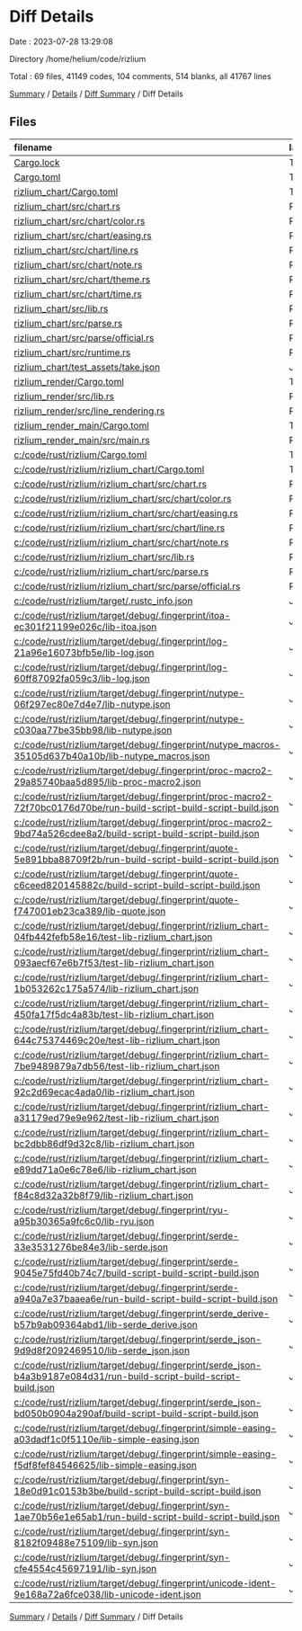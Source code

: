 # Diff Details

Date : 2023-07-28 13:29:08

Directory /home/helium/code/rizlium

Total : 69 files,  41149 codes, 104 comments, 514 blanks, all 41767 lines

[Summary](results.md) / [Details](details.md) / [Diff Summary](diff.md) / Diff Details

## Files
| filename | language | code | comment | blank | total |
| :--- | :--- | ---: | ---: | ---: | ---: |
| [Cargo.lock](/Cargo.lock) | TOML | 3,628 | 2 | 392 | 4,022 |
| [Cargo.toml](/Cargo.toml) | TOML | 11 | 4 | 4 | 19 |
| [rizlium_chart/Cargo.toml](/rizlium_chart/Cargo.toml) | TOML | 15 | 1 | 5 | 21 |
| [rizlium_chart/src/chart.rs](/rizlium_chart/src/chart.rs) | Rust | 178 | 10 | 15 | 203 |
| [rizlium_chart/src/chart/color.rs](/rizlium_chart/src/chart/color.rs) | Rust | 23 | 2 | 4 | 29 |
| [rizlium_chart/src/chart/easing.rs](/rizlium_chart/src/chart/easing.rs) | Rust | 228 | 60 | 18 | 306 |
| [rizlium_chart/src/chart/line.rs](/rizlium_chart/src/chart/line.rs) | Rust | 9 | 1 | 2 | 12 |
| [rizlium_chart/src/chart/note.rs](/rizlium_chart/src/chart/note.rs) | Rust | 16 | 1 | 3 | 20 |
| [rizlium_chart/src/chart/theme.rs](/rizlium_chart/src/chart/theme.rs) | Rust | 30 | 0 | 7 | 37 |
| [rizlium_chart/src/chart/time.rs](/rizlium_chart/src/chart/time.rs) | Rust | 4 | 1 | 2 | 7 |
| [rizlium_chart/src/lib.rs](/rizlium_chart/src/lib.rs) | Rust | 11 | 6 | 5 | 22 |
| [rizlium_chart/src/parse.rs](/rizlium_chart/src/parse.rs) | Rust | 14 | 0 | 4 | 18 |
| [rizlium_chart/src/parse/official.rs](/rizlium_chart/src/parse/official.rs) | Rust | 331 | 3 | 57 | 391 |
| [rizlium_chart/src/runtime.rs](/rizlium_chart/src/runtime.rs) | Rust | 18 | 1 | 3 | 22 |
| [rizlium_chart/test_assets/take.json](/rizlium_chart/test_assets/take.json) | JSON | 36,923 | 0 | 1 | 36,924 |
| [rizlium_render/Cargo.toml](/rizlium_render/Cargo.toml) | TOML | 29 | 2 | 3 | 34 |
| [rizlium_render/src/lib.rs](/rizlium_render/src/lib.rs) | Rust | 123 | 4 | 16 | 143 |
| [rizlium_render/src/line_rendering.rs](/rizlium_render/src/line_rendering.rs) | Rust | 172 | 10 | 22 | 204 |
| [rizlium_render_main/Cargo.toml](/rizlium_render_main/Cargo.toml) | TOML | 6 | 1 | 2 | 9 |
| [rizlium_render_main/src/main.rs](/rizlium_render_main/src/main.rs) | Rust | 3 | 0 | 1 | 4 |
| [c:/code/rust/rizlium/Cargo.toml](/c:/code/rust/rizlium/Cargo.toml) | TOML | -5 | 0 | 0 | -5 |
| [c:/code/rust/rizlium/rizlium_chart/Cargo.toml](/c:/code/rust/rizlium/rizlium_chart/Cargo.toml) | TOML | -11 | -1 | -2 | -14 |
| [c:/code/rust/rizlium/rizlium_chart/src/chart.rs](/c:/code/rust/rizlium/rizlium_chart/src/chart.rs) | Rust | -20 | 0 | -4 | -24 |
| [c:/code/rust/rizlium/rizlium_chart/src/chart/color.rs](/c:/code/rust/rizlium/rizlium_chart/src/chart/color.rs) | Rust | -20 | 0 | -4 | -24 |
| [c:/code/rust/rizlium/rizlium_chart/src/chart/easing.rs](/c:/code/rust/rizlium/rizlium_chart/src/chart/easing.rs) | Rust | -195 | 0 | -17 | -212 |
| [c:/code/rust/rizlium/rizlium_chart/src/chart/line.rs](/c:/code/rust/rizlium/rizlium_chart/src/chart/line.rs) | Rust | -29 | -2 | -2 | -33 |
| [c:/code/rust/rizlium/rizlium_chart/src/chart/note.rs](/c:/code/rust/rizlium/rizlium_chart/src/chart/note.rs) | Rust | -17 | 0 | -3 | -20 |
| [c:/code/rust/rizlium/rizlium_chart/src/lib.rs](/c:/code/rust/rizlium/rizlium_chart/src/lib.rs) | Rust | -2 | 0 | -1 | -3 |
| [c:/code/rust/rizlium/rizlium_chart/src/parse.rs](/c:/code/rust/rizlium/rizlium_chart/src/parse.rs) | Rust | -10 | 0 | -2 | -12 |
| [c:/code/rust/rizlium/rizlium_chart/src/parse/official.rs](/c:/code/rust/rizlium/rizlium_chart/src/parse/official.rs) | Rust | -275 | -2 | -17 | -294 |
| [c:/code/rust/rizlium/target/.rustc_info.json](/c:/code/rust/rizlium/target/.rustc_info.json) | JSON | -1 | 0 | 0 | -1 |
| [c:/code/rust/rizlium/target/debug/.fingerprint/itoa-ec301f21199e026c/lib-itoa.json](/c:/code/rust/rizlium/target/debug/.fingerprint/itoa-ec301f21199e026c/lib-itoa.json) | JSON | -1 | 0 | 0 | -1 |
| [c:/code/rust/rizlium/target/debug/.fingerprint/log-21a96e16073bfb5e/lib-log.json](/c:/code/rust/rizlium/target/debug/.fingerprint/log-21a96e16073bfb5e/lib-log.json) | JSON | -1 | 0 | 0 | -1 |
| [c:/code/rust/rizlium/target/debug/.fingerprint/log-60ff87092fa059c3/lib-log.json](/c:/code/rust/rizlium/target/debug/.fingerprint/log-60ff87092fa059c3/lib-log.json) | JSON | -1 | 0 | 0 | -1 |
| [c:/code/rust/rizlium/target/debug/.fingerprint/nutype-06f297ec80e7d4e7/lib-nutype.json](/c:/code/rust/rizlium/target/debug/.fingerprint/nutype-06f297ec80e7d4e7/lib-nutype.json) | JSON | -1 | 0 | 0 | -1 |
| [c:/code/rust/rizlium/target/debug/.fingerprint/nutype-c030aa77be35bb98/lib-nutype.json](/c:/code/rust/rizlium/target/debug/.fingerprint/nutype-c030aa77be35bb98/lib-nutype.json) | JSON | -1 | 0 | 0 | -1 |
| [c:/code/rust/rizlium/target/debug/.fingerprint/nutype_macros-35105d637b40a10b/lib-nutype_macros.json](/c:/code/rust/rizlium/target/debug/.fingerprint/nutype_macros-35105d637b40a10b/lib-nutype_macros.json) | JSON | -1 | 0 | 0 | -1 |
| [c:/code/rust/rizlium/target/debug/.fingerprint/proc-macro2-29a85740baa5d895/lib-proc-macro2.json](/c:/code/rust/rizlium/target/debug/.fingerprint/proc-macro2-29a85740baa5d895/lib-proc-macro2.json) | JSON | -1 | 0 | 0 | -1 |
| [c:/code/rust/rizlium/target/debug/.fingerprint/proc-macro2-72f70bc0176d70be/run-build-script-build-script-build.json](/c:/code/rust/rizlium/target/debug/.fingerprint/proc-macro2-72f70bc0176d70be/run-build-script-build-script-build.json) | JSON | -1 | 0 | 0 | -1 |
| [c:/code/rust/rizlium/target/debug/.fingerprint/proc-macro2-9bd74a526cdee8a2/build-script-build-script-build.json](/c:/code/rust/rizlium/target/debug/.fingerprint/proc-macro2-9bd74a526cdee8a2/build-script-build-script-build.json) | JSON | -1 | 0 | 0 | -1 |
| [c:/code/rust/rizlium/target/debug/.fingerprint/quote-5e891bba88709f2b/run-build-script-build-script-build.json](/c:/code/rust/rizlium/target/debug/.fingerprint/quote-5e891bba88709f2b/run-build-script-build-script-build.json) | JSON | -1 | 0 | 0 | -1 |
| [c:/code/rust/rizlium/target/debug/.fingerprint/quote-c6ceed820145882c/build-script-build-script-build.json](/c:/code/rust/rizlium/target/debug/.fingerprint/quote-c6ceed820145882c/build-script-build-script-build.json) | JSON | -1 | 0 | 0 | -1 |
| [c:/code/rust/rizlium/target/debug/.fingerprint/quote-f747001eb23ca389/lib-quote.json](/c:/code/rust/rizlium/target/debug/.fingerprint/quote-f747001eb23ca389/lib-quote.json) | JSON | -1 | 0 | 0 | -1 |
| [c:/code/rust/rizlium/target/debug/.fingerprint/rizlium_chart-04fb442fefb58e16/test-lib-rizlium_chart.json](/c:/code/rust/rizlium/target/debug/.fingerprint/rizlium_chart-04fb442fefb58e16/test-lib-rizlium_chart.json) | JSON | -1 | 0 | 0 | -1 |
| [c:/code/rust/rizlium/target/debug/.fingerprint/rizlium_chart-093aecf67e6b7f53/test-lib-rizlium_chart.json](/c:/code/rust/rizlium/target/debug/.fingerprint/rizlium_chart-093aecf67e6b7f53/test-lib-rizlium_chart.json) | JSON | -1 | 0 | 0 | -1 |
| [c:/code/rust/rizlium/target/debug/.fingerprint/rizlium_chart-1b053262c175a574/lib-rizlium_chart.json](/c:/code/rust/rizlium/target/debug/.fingerprint/rizlium_chart-1b053262c175a574/lib-rizlium_chart.json) | JSON | -1 | 0 | 0 | -1 |
| [c:/code/rust/rizlium/target/debug/.fingerprint/rizlium_chart-450fa17f5dc4a83b/test-lib-rizlium_chart.json](/c:/code/rust/rizlium/target/debug/.fingerprint/rizlium_chart-450fa17f5dc4a83b/test-lib-rizlium_chart.json) | JSON | -1 | 0 | 0 | -1 |
| [c:/code/rust/rizlium/target/debug/.fingerprint/rizlium_chart-644c75374469c20e/test-lib-rizlium_chart.json](/c:/code/rust/rizlium/target/debug/.fingerprint/rizlium_chart-644c75374469c20e/test-lib-rizlium_chart.json) | JSON | -1 | 0 | 0 | -1 |
| [c:/code/rust/rizlium/target/debug/.fingerprint/rizlium_chart-7be9489879a7db56/test-lib-rizlium_chart.json](/c:/code/rust/rizlium/target/debug/.fingerprint/rizlium_chart-7be9489879a7db56/test-lib-rizlium_chart.json) | JSON | -1 | 0 | 0 | -1 |
| [c:/code/rust/rizlium/target/debug/.fingerprint/rizlium_chart-92c2d69ecac4ada0/lib-rizlium_chart.json](/c:/code/rust/rizlium/target/debug/.fingerprint/rizlium_chart-92c2d69ecac4ada0/lib-rizlium_chart.json) | JSON | -1 | 0 | 0 | -1 |
| [c:/code/rust/rizlium/target/debug/.fingerprint/rizlium_chart-a31179ed79e9e962/test-lib-rizlium_chart.json](/c:/code/rust/rizlium/target/debug/.fingerprint/rizlium_chart-a31179ed79e9e962/test-lib-rizlium_chart.json) | JSON | -1 | 0 | 0 | -1 |
| [c:/code/rust/rizlium/target/debug/.fingerprint/rizlium_chart-bc2dbb86df9d32c8/lib-rizlium_chart.json](/c:/code/rust/rizlium/target/debug/.fingerprint/rizlium_chart-bc2dbb86df9d32c8/lib-rizlium_chart.json) | JSON | -1 | 0 | 0 | -1 |
| [c:/code/rust/rizlium/target/debug/.fingerprint/rizlium_chart-e89dd71a0e6c78e6/lib-rizlium_chart.json](/c:/code/rust/rizlium/target/debug/.fingerprint/rizlium_chart-e89dd71a0e6c78e6/lib-rizlium_chart.json) | JSON | -1 | 0 | 0 | -1 |
| [c:/code/rust/rizlium/target/debug/.fingerprint/rizlium_chart-f84c8d32a32b8f79/lib-rizlium_chart.json](/c:/code/rust/rizlium/target/debug/.fingerprint/rizlium_chart-f84c8d32a32b8f79/lib-rizlium_chart.json) | JSON | -1 | 0 | 0 | -1 |
| [c:/code/rust/rizlium/target/debug/.fingerprint/ryu-a95b30365a9fc6c0/lib-ryu.json](/c:/code/rust/rizlium/target/debug/.fingerprint/ryu-a95b30365a9fc6c0/lib-ryu.json) | JSON | -1 | 0 | 0 | -1 |
| [c:/code/rust/rizlium/target/debug/.fingerprint/serde-33e3531276be84e3/lib-serde.json](/c:/code/rust/rizlium/target/debug/.fingerprint/serde-33e3531276be84e3/lib-serde.json) | JSON | -1 | 0 | 0 | -1 |
| [c:/code/rust/rizlium/target/debug/.fingerprint/serde-9045e75fd40b74c7/build-script-build-script-build.json](/c:/code/rust/rizlium/target/debug/.fingerprint/serde-9045e75fd40b74c7/build-script-build-script-build.json) | JSON | -1 | 0 | 0 | -1 |
| [c:/code/rust/rizlium/target/debug/.fingerprint/serde-a940a7e37baaea6e/run-build-script-build-script-build.json](/c:/code/rust/rizlium/target/debug/.fingerprint/serde-a940a7e37baaea6e/run-build-script-build-script-build.json) | JSON | -1 | 0 | 0 | -1 |
| [c:/code/rust/rizlium/target/debug/.fingerprint/serde_derive-b57b9ab09364abd1/lib-serde_derive.json](/c:/code/rust/rizlium/target/debug/.fingerprint/serde_derive-b57b9ab09364abd1/lib-serde_derive.json) | JSON | -1 | 0 | 0 | -1 |
| [c:/code/rust/rizlium/target/debug/.fingerprint/serde_json-9d9d8f2092469510/lib-serde_json.json](/c:/code/rust/rizlium/target/debug/.fingerprint/serde_json-9d9d8f2092469510/lib-serde_json.json) | JSON | -1 | 0 | 0 | -1 |
| [c:/code/rust/rizlium/target/debug/.fingerprint/serde_json-b4a3b9187e084d31/run-build-script-build-script-build.json](/c:/code/rust/rizlium/target/debug/.fingerprint/serde_json-b4a3b9187e084d31/run-build-script-build-script-build.json) | JSON | -1 | 0 | 0 | -1 |
| [c:/code/rust/rizlium/target/debug/.fingerprint/serde_json-bd050b0904a290af/build-script-build-script-build.json](/c:/code/rust/rizlium/target/debug/.fingerprint/serde_json-bd050b0904a290af/build-script-build-script-build.json) | JSON | -1 | 0 | 0 | -1 |
| [c:/code/rust/rizlium/target/debug/.fingerprint/simple-easing-a03dadf1c0f5110e/lib-simple-easing.json](/c:/code/rust/rizlium/target/debug/.fingerprint/simple-easing-a03dadf1c0f5110e/lib-simple-easing.json) | JSON | -1 | 0 | 0 | -1 |
| [c:/code/rust/rizlium/target/debug/.fingerprint/simple-easing-f5df8fef84546625/lib-simple-easing.json](/c:/code/rust/rizlium/target/debug/.fingerprint/simple-easing-f5df8fef84546625/lib-simple-easing.json) | JSON | -1 | 0 | 0 | -1 |
| [c:/code/rust/rizlium/target/debug/.fingerprint/syn-18e0d91c0153b3be/build-script-build-script-build.json](/c:/code/rust/rizlium/target/debug/.fingerprint/syn-18e0d91c0153b3be/build-script-build-script-build.json) | JSON | -1 | 0 | 0 | -1 |
| [c:/code/rust/rizlium/target/debug/.fingerprint/syn-1ae70b56e1e65ab1/run-build-script-build-script-build.json](/c:/code/rust/rizlium/target/debug/.fingerprint/syn-1ae70b56e1e65ab1/run-build-script-build-script-build.json) | JSON | -1 | 0 | 0 | -1 |
| [c:/code/rust/rizlium/target/debug/.fingerprint/syn-8182f09488e75109/lib-syn.json](/c:/code/rust/rizlium/target/debug/.fingerprint/syn-8182f09488e75109/lib-syn.json) | JSON | -1 | 0 | 0 | -1 |
| [c:/code/rust/rizlium/target/debug/.fingerprint/syn-cfe4554c45697191/lib-syn.json](/c:/code/rust/rizlium/target/debug/.fingerprint/syn-cfe4554c45697191/lib-syn.json) | JSON | -1 | 0 | 0 | -1 |
| [c:/code/rust/rizlium/target/debug/.fingerprint/unicode-ident-9e168a72a6fce038/lib-unicode-ident.json](/c:/code/rust/rizlium/target/debug/.fingerprint/unicode-ident-9e168a72a6fce038/lib-unicode-ident.json) | JSON | -1 | 0 | 0 | -1 |

[Summary](results.md) / [Details](details.md) / [Diff Summary](diff.md) / Diff Details